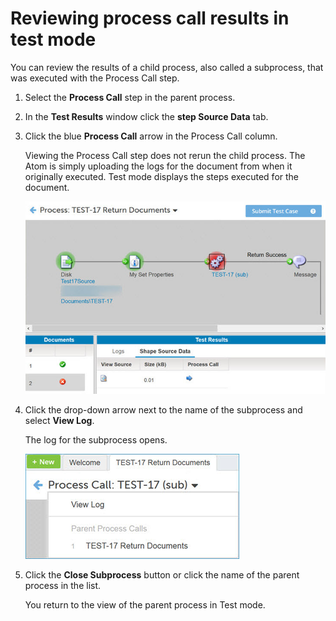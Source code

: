 # Reviewing process call results in test mode

<head>
  <meta name="guidename" content="Integration"/>
  <meta name="context" content="GUID-434a2d34-244c-47b8-b101-59ee31d881e1"/>
</head>


You can review the results of a child process, also called a subprocess, that was executed with the Process Call step.

1.  Select the **Process Call** step in the parent process.

2.  In the **Test Results** window click the **step Source Data** tab.

3.  Click the blue **Process Call** arrow in the Process Call column.

    Viewing the Process Call step does not rerun the child process. The Atom is simply uploading the logs for the document from when it originally executed. Test mode displays the steps executed for the document.

    ![Sample process shown in test mode with Process Call step highlighted.](../Images/build-pg-test-mode-subprocess.jpg)

4.  Click the drop-down arrow next to the name of the subprocess and select **View Log**.

    The log for the subprocess opens.

    ![Sample log for a subprocess.](../Images/build-mn-view-subprocess-log-in-test-mode.jpg)

5.  Click the **Close Subprocess** button or click the name of the parent process in the list.

    You return to the view of the parent process in Test mode.